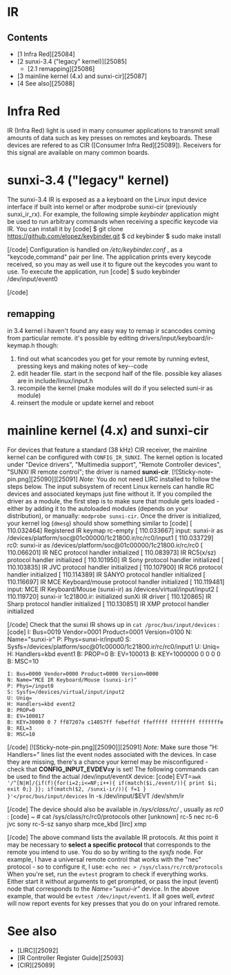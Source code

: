 # IR
## Contents
  * [1 Infra Red][25084]
  * [2 sunxi-3.4 ("legacy" kernel)][25085]
    * [2.1 remapping][25086]
  * [3 mainline kernel (4.x) and sunxi-cir][25087]
  * [4 See also][25088]

# Infra Red
IR (Infra Red) light is used in many consumer applications to transmit small amounts of data such as key presses on remotes and keyboards. These devices are refered to as CIR ([Consumer Infra Red][25089]). Receivers for this signal are available on many common boards. 
  

# sunxi-3.4 ("legacy" kernel)
The sunxi-3.4 IR is exposed as a a keyboard on the Linux input device interface if built into kernel or after modprobe sunxi-cir (previously sunxi_ir_rx). For example, the following simple _keybinder_ application might be used to run arbitrary commands when receiving a specific keycode via IR. You can install it by 
[code] 
    $ git clone https://github.com/elopez/keybinder.git
    $ cd keybinder
    $ sudo make install
    
[/code]
Configuration is handled on _/etc/keybinder.conf_ , as a "keycode,command" pair per line. The application prints every keycode received, so you may as well use it to figure out the keycodes you want to use. 
To execute the application, run 
[code] 
    $ sudo keybinder /dev/input/event0
    
[/code]
## remapping
in 3.4 kernel i haven't found any easy way to remap ir scancodes coming from particular remote. it's possible by editing drivers/input/keyboard/ir-keymap.h though: 
  1. find out what scancodes you get for your remote by running evtest, pressing keys and making notes of key--code
  2. edit header file. start in the secpond half of the file. possible key aliases are in include/linux/input.h
  3. recompile the kernel (make modules will do if you selected suni-ir as module)
  4. reinsert the module or update kernel and reboot

# mainline kernel (4.x) and sunxi-cir
For devices that feature a standard (38 kHz) CIR receiver, the mainline kernel can be configured with `CONFIG_IR_SUNXI`. The kernel option is located under "Device drivers", "Multimedia support", "Remote Controller devices", "SUNXI IR remote control"; the driver is named **sunxi-cir**. 
[![Sticky-note-pin.png][25090]][25091] _Note:_ You do not need LIRC installed to follow the steps below. The input subsystem of recent Linux kernels can handle RC devices and associated keymaps just fine without it. 
If you compiled the driver as a module, the first step is to make sure that module gets loaded - either by adding it to the autoloaded modules (depends on your distribution), or manually: `modprobe sunxi-cir`. 
Once the driver is initialized, your kernel log (`dmesg`) should show something similar to 
[code] 
    [  110.032464] Registered IR keymap rc-empty
    [  110.033667] input: sunxi-ir as /devices/platform/soc@01c00000/1c21800.ir/rc/rc0/input1
    [  110.033729] rc0: sunxi-ir as /devices/platform/soc@01c00000/1c21800.ir/rc/rc0
    [  110.066201] IR NEC protocol handler initialized
    [  110.083973] IR RC5(x/sz) protocol handler initialized
    [  110.101950] IR Sony protocol handler initialized
    [  110.103835] IR JVC protocol handler initialized
    [  110.107900] IR RC6 protocol handler initialized
    [  110.114389] IR SANYO protocol handler initialized
    [  110.116697] IR MCE Keyboard/mouse protocol handler initialized
    [  110.119481] input: MCE IR Keyboard/Mouse (sunxi-ir) as /devices/virtual/input/input2
    [  110.119720] sunxi-ir 1c21800.ir: initialized sunXi IR driver
    [  110.120865] IR Sharp protocol handler initialized
    [  110.130851] IR XMP protocol handler initialized
    
[/code]
Check that the sunxi IR shows up in `cat /proc/bus/input/devices` : 
[code] 
    I: Bus=0019 Vendor=0001 Product=0001 Version=0100
    N: Name="sunxi-ir"
    P: Phys=sunxi-ir/input0
    S: Sysfs=/devices/platform/soc@01c00000/1c21800.ir/rc/rc0/input1
    U: Uniq=
    H: Handlers=kbd event1
    B: PROP=0
    B: EV=100013
    B: KEY=1000000 0 0 0 0
    B: MSC=10
    
    I: Bus=0000 Vendor=0000 Product=0000 Version=0000
    N: Name="MCE IR Keyboard/Mouse (sunxi-ir)"
    P: Phys=/input0
    S: Sysfs=/devices/virtual/input/input2
    U: Uniq=
    H: Handlers=kbd event2
    B: PROP=0
    B: EV=100017
    B: KEY=30000 0 7 ff87207a c14057ff febeffdf ffefffff ffffffff fffffffe
    B: REL=3
    B: MSC=10
    
[/code]
    [![Sticky-note-pin.png][25090]][25091] _Note:_ Make sure those "H: Handlers=" lines list the event nodes associated with the devices. In case they are missing, there's a chance your kernel may be misconfigured - check that **CONFIG_INPUT_EVDEV=y** is set! The following commands can be used to find the actual /dev/input/eventX device:
[code] 
    EVT=`awk '/^[N|H]/{if(f){for(i=2;i<=NF;i++){ if(match($i,/event/)){ print $i; exit 0;} }}; if(match($2, /sunxi-ir/)){ f=1 } }'</proc/bus/input/devices`
    ln -s /dev/input/$EVT /dev/shm/ir
    
[/code]
The device should also be available in _/sys/class/rc/_ , usually as _rc0_ : 
[code] 
    ~ # cat /sys/class/rc/rc0/protocols
    other [unknown] rc-5 nec rc-6 jvc sony rc-5-sz sanyo sharp mce_kbd [lirc] xmp
    
[/code]
The above command lists the available IR protocols. At this point it may be necessary to **select a specific protocol** that corresponds to the remote you intend to use. You do so by writing to the _sysfs_ node. For example, I have a universal remote control that works with the "nec" protocol - so to configure it, I use: `echo nec > /sys/class/rc/rc0/protocols`
When you're set, run the `evtest` program to check if everything works. Either start it without arguments to get prompted, or pass the input (event) node that corresponds to the _Name="sunxi-ir"_ device. In the above example, that would be `evtest /dev/input/event1`. 
If all goes well, _evtest_ will now report events for key presses that you do on your infrared remote. 
# See also
  * [LIRC][25092]
  * [IR Controller Register Guide][25093]
  * [CIR][25089]
